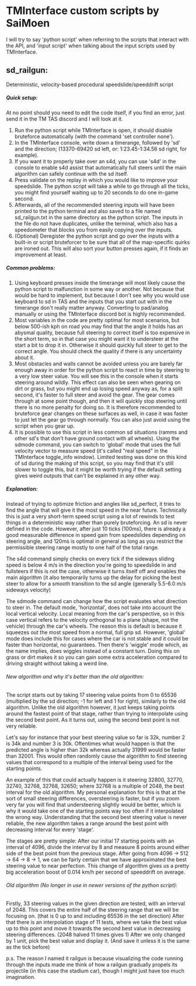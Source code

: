 # TMInterface custom scripts by SaiMoen
I will try to say 'python script' when referring to the scripts that interact with the API, and 'input script' when talking about the input scripts used by TMInterface.

## sd_railgun:
Deterministic, velocity-based procedural speedslide/speeddrift script
##### Quick setup:
At no point should you need to edit the code itself, if you find an error, just send it in the TM TAS discord and I will look at it.

1. Run the python script while TMInterface is open, it should disable bruteforce automatically (with the command 'set controller none').
2. In the TMInterface console, write down a timerange, followed by 'sd' and the direction; (13370-69420 sd left, or: 1:23.45-1:34.56 sd right, for example).
3. If you want it to properly take over an s4d, you can use 's4d' in the console to enable s4d assist that automatically full steers until the main algorithm can safely continue with the sd itself.
4. Press validate on the replay in which you would like to improve your speedslide. The python script will take a while to go through all the ticks, you might find yourself waiting up to 20 seconds to do one in-game second.
5. Afterwards, all of the recommended steering inputs will have been printed to the python terminal and also saved to a file named sd_railgun.txt in the same directory as the python script. The inputs in the file do not have duplicates, unlike the terminal, which also has a speedometer that blocks you from easily copying over the inputs.
6. (Optional) Deregister the python script and go over the inputs with a built-in or script bruteforcer to be sure that all of the map-specific quirks are ironed out. This will also sort your button presses again, if it finds an improvement at least.

##### Common problems:
1. Using keyboard presses inside the timerange will most likely cause the python script to malfunction in some way or another. Not because that would be hard to implement, but because I don't see why you would use keyboard to sd in TAS and the inputs that you start out with in the timerange don't really matter anyway. Converting to pad/analog manually or using the TMInterface discord bot is highly recommended.
2. Most variables in the code are pretty optimal for most scenarios, but below 500-ish kph on road you may find that the angle it holds has an abysmal quality, because full steering to correct itself is too expensive in the short term, so in that case you might want it to understeer at the start a bit to drop it in. Otherwise it should quickly full steer to get to the correct angle. You should check the quality if there is any uncertainty about it.
3. Most obstacles and walls cannot be avoided unless you are barely far enough away in order for the python script to react in time by steering to a very low steer value. You will see this in the console when it starts steering around wildly. This effect can also be seen when gearing on dirt or grass, but you might end up losing speed anyway as, for a split second, it's faster to full steer and avoid the gear. The gear comes through at some point though, and then it will quickly stop steering until there is no more penalty for doing so. It is therefore recommended to bruteforce gear changes on these surfaces as well, in case it was faster to just let the gear go through normally. You can also just avoid using the script when you gear up.
4. It is possible to use this script in less common sd situations (ramms and other sd's that don't have ground contact with all wheels). Using the sdmode command, you can switch to 'global' mode that uses the full velocity vector to measure speed (it's called "real speed" in the TMInterface toggle_info window). Limited testing was done on this kind of sd during the making of this script, so you may find that it's still slower to toggle this, but it might be worth trying if the default setting gives weird outputs that can't be explained in any other way.

##### Explanation:
Instead of trying to optimize friction and angles like sd_perfect, it tries to find the angle that will give it the most speed in the near future.
Technically this is just a very short-term speed script using a lot of rewinds to test things in a deterministic way rather than purely bruteforcing.
An sd is never defined in the code. However, after just 10 ticks (100ms), there is already a good measurable difference in speed gain from speedslides depending on steering angle, and 120ms is optimal in general as long as you restrict the permissible steering range mostly to one half of the total range.

The s4d command simply checks on every tick if the sideways sliding speed is below 4 m/s in the direction you're going to speedslide in and fullsteers if this is not the case, otherwise it turns itself off and enables the main algorithm (it also temporarily turns up the delay for picking the best steer to allow for a smooth transition to the sd angle (generally 5.5-6.0 m/s sideways velocity)

The sdmode command can change how the script evaluates what direction to steer in. The default mode, 'horizontal', does not take into account the local vertical velocity. Local meaning from the car's perspective, so in this case vertical refers to the velocity orthogonal to a plane (shape, not the vehicle) through the car's wheels. The reason this is default is because it squeezes out the most speed from a normal, full grip sd. However, 'global' mode does include this for cases where the car is not stable and it could be faster than horizontal, no guarantees. Then there's 'wiggle' mode which, as the name implies, does wiggles instead of a constant turn. Doing this on grass or dirt makes it so you can gain some extra acceleration compared to driving straight without taking a weird line.

###### New algorithm and why it's better than the old algorithm:
The script starts out by taking 17 steering value points from 0 to 65536 (multiplied by the sd direction; -1 for left and 1 for right), similarly to the old algorithm. 
Unlike the old algorithm however, it just keeps taking points around the fastest point of that stage, rather than trying to interpolate using the second best point. As it turns out, using the second best point is not very reliable.

Let's say for instance that your best steering value so far is 32k, number 2 is 34k and number 3 is 30k. Oftentimes what would happen is that the predicted angle is higher than 32k whereas actually 31999 would be faster than 32001. This would often randomly cause the algorithm to find steering values that correspond to a multiple of the interval being used for the starting points.

An example of this that could actually happen is it steering 32800, 32770, 32740, 32768, 32768, 32650; where 32768 is a multiple of 2048, the best interval for the old algorithm. My personal explanation for this is that at the sort of small steering differences, oversteering is faster, but if you zoom very far you will find that understeering slightly would be better, which is why it would take one of the starting points way too often if it interpolated the wrong way. Understanding that the second best steering value is never reliable, the new algorithm takes a range around the best point with decreasing interval for every 'stage'.

The stages are pretty simple:
After our initial 17 starting points with an interval of 4096, divide the interval by 8 and measure 8 points around either side of the best point from the previous stage. After going from 4096 -> 512 -> 64 -> 8 -> 1, we can be fairly certain that we have approximated the best steering value to near perfection.
This change of algorithm gives us a pretty big acceleration boost of 0.014 km/h per second of speeddrift on average.

###### Old algorithm (No longer in use in newer versions of the python script):
Firstly, 33 steering values in the given direction are tested, with an interval of 2048. This covers the entire half of the steering range that we will be focusing on. (that is 0 up to and including 65536 in the set direction)
After that there is an interpolation stage of 11 tests, where we take the best value up to this point and move it towards the second best value in decreasing steering differences. (2048 halved 11 times gives 1)
After we only changed by 1 unit, pick the best value and display it. (And save it unless it is the same as the tick before)

p.s.
The reason I named it railgun is because visualizing the code running through the inputs made me think of how a railgun gradually propels its projectile (in this case the stadium car), though I might just have too much imagination.
